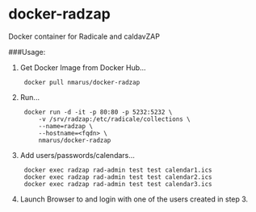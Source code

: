 # docker-radzap
Docker container for Radicale and caldavZAP

###Usage:

1. Get Docker Image from Docker Hub...

        docker pull nmarus/docker-radzap

2. Run...

        docker run -d -it -p 80:80 -p 5232:5232 \
            -v /srv/radzap:/etc/radicale/collections \
            --name=radzap \
            --hostname=<fqdn> \
            nmarus/docker-radzap

3. Add users/passwords/calendars...

        docker exec radzap rad-admin test test calendar1.ics
        docker exec radzap rad-admin test test calendar2.ics
        docker exec radzap rad-admin test test calendar3.ics

4. Launch Browser to <fqdn> and login with one of the users created in step 3.
